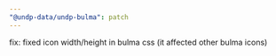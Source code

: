 ```yaml
---
"@undp-data/undp-bulma": patch
---
```


fix: fixed icon width/height in bulma css (it affected other bulma icons)
